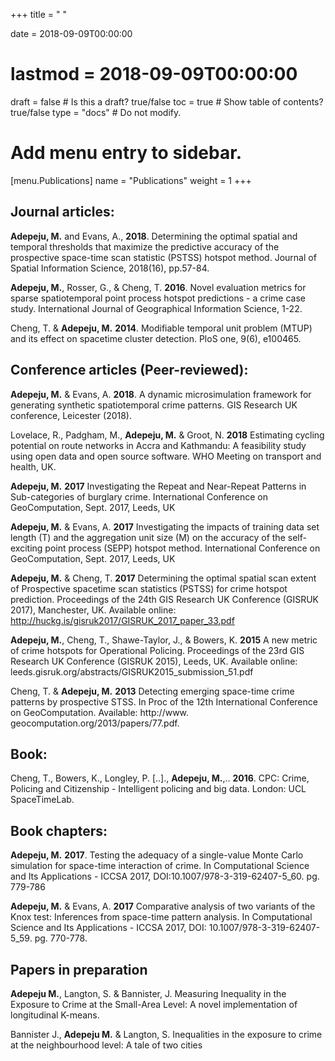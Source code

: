 +++
title = " "

date = 2018-09-09T00:00:00
# lastmod = 2018-09-09T00:00:00

draft = false  # Is this a draft? true/false
toc = true  # Show table of contents? true/false
type = "docs"  # Do not modify.

# Add menu entry to sidebar.
[menu.Publications]
  name = "Publications"
  weight = 1
+++

## **Journal articles:**

**Adepeju, M.** and Evans, A., **2018**. Determining the optimal spatial and temporal thresholds that maximize the predictive accuracy of the prospective space-time scan statistic (PSTSS) hotspot method. Journal of Spatial Information Science, 2018(16), pp.57-84.

**Adepeju, M.**, Rosser, G., & Cheng, T. **2016**. Novel evaluation metrics for sparse spatiotemporal
point process hotspot predictions - a crime case study. International Journal of Geographical
Information Science, 1-22.

Cheng, T. & **Adepeju, M.** **2014**. Modifiable temporal unit problem (MTUP) and its effect on spacetime
cluster detection. PloS one, 9(6), e100465.

## **Conference articles (Peer-reviewed):**

**Adepeju, M.** & Evans, A. **2018**. A dynamic microsimulation framework for generating synthetic spatiotemporal crime patterns. GIS Research UK conference, Leicester (2018).

Lovelace, R., Padgham, M., **Adepeju, M.** & Groot, N. **2018** Estimating cycling potential on route networks in Accra and Kathmandu: A feasibility study using open data and open source software. WHO Meeting on transport and health, UK.

**Adepeju, M.** **2017** Investigating the Repeat and Near-Repeat Patterns in Sub-categories of burglary crime. International Conference on GeoComputation, Sept. 2017, Leeds, UK

**Adepeju, M.** & Evans, A. **2017** Investigating the impacts of training data set length (T) and the aggregation unit size (M) on the accuracy of the self-exciting point process (SEPP) hotspot method. International Conference on GeoComputation, Sept. 2017, Leeds, UK

**Adepeju, M.** & Cheng, T. **2017** Determining the optimal spatial scan extent of Prospective spacetime scan statistics (PSTSS) for crime hotspot prediction. Proceedings of the 24th GIS Research UK Conference (GISRUK 2017), Manchester, UK. Available online: http://huckg.is/gisruk2017/GISRUK_2017_paper_33.pdf

**Adepeju, M.**, Cheng, T., Shawe-Taylor, J., & Bowers, K. **2015** A new metric of crime hotspots for Operational Policing. Proceedings of the 23rd GIS Research UK Conference (GISRUK 2015), Leeds, UK. Available online: leeds.gisruk.org/abstracts/GISRUK2015_submission_51.pdf

Cheng, T. & **Adepeju, M.** **2013** Detecting emerging space-time crime patterns by prospective STSS. In Proc of the 12th International Conference on GeoComputation. Available: http://www. geocomputation.org/2013/papers/77.pdf.

## **Book:**

Cheng, T., Bowers, K., Longley, P. [..]., **Adepeju, M.**,.. **2016**. CPC: Crime, Policing and Citizenship - Intelligent policing and big data. London: UCL SpaceTimeLab.

## **Book chapters:**

**Adepeju, M.** **2017**. Testing the adequacy of a single-value Monte Carlo simulation for space-time interaction of crime. In Computational Science and Its Applications - ICCSA 2017, DOI:10.1007/978-3-319-62407-5_60. pg. 779-786

**Adepeju, M.** & Evans, A. **2017** Comparative analysis of two variants of the Knox test: Inferences from space-time pattern analysis. In Computational Science and Its Applications - ICCSA 2017, DOI: 10.1007/978-3-319-62407-5_59. pg. 770-778.

## **Papers in preparation**

**Adepeju M.**, Langton, S. & Bannister, J. Measuring Inequality in the Exposure to Crime at the Small-Area Level: A novel implementation of longitudinal K-means.

Bannister J., **Adepeju M.** & Langton, S. Inequalities in the exposure to crime at the neighbourhood level: A tale of two cities


